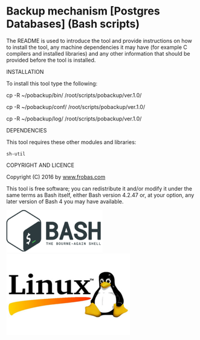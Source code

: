Backup mechanism [Postgres Databases] (Bash scripts)
================================================================================

The README is used to introduce the tool and provide instructions on
how to install the tool, any machine dependencies it may have (for
example C compilers and installed libraries) and any other information
that should be provided before the tool is installed.

INSTALLATION

To install this tool type the following:

   cp -R ~/pobackup/bin/   /root/scripts/pobackup/ver.1.0/

   cp -R ~/pobackup/conf/  /root/scripts/pobackup/ver.1.0/

   cp -R ~/pobackup/log/   /root/scripts/pobackup/ver.1.0/


DEPENDENCIES

This tool requires these other modules and libraries:

  	sh-util

COPYRIGHT AND LICENCE

Copyright (C) 2016 by www.frobas.com

This tool is free software; you can redistribute it and/or modify
it under the same terms as Bash itself, either Bash version 4.2.47 or,
at your option, any later version of Bash 4 you may have available.

![alt tag](https://raw.githubusercontent.com/vroncevic/pobackup/master/bash_logo_255_113.png)
![alt tag](https://raw.githubusercontent.com/vroncevic/pobackup/master/linux_logo_327_215.jpg)

